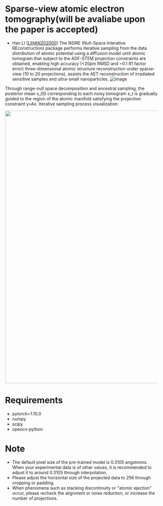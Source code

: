 # Sparse-view atomic electron tomography(will be avaliabe upon the paper is accepted)
- Han LI ([LIHAN202000](https://github.com/LIHAN202000))
The NSIRE (Null-Space Interative REconstruction) package performs iterative sampling from the data distribution of atomic potential using a diffusion model until atomic tomogram that subject to the ADF-STEM projection constraints are obtained, enabling high accuracy (<20pm RMSD and ~0.1 R1 factor error) three-dimensional atomic structure reconstruction under sparse-view (10 to 20 projections), assists the AET reconstruction of irradiated sensitive samples and ultra-small nanoparticles.
![image](https://github.com/LIHAN8099/Sparse-view-AET/blob/main/NSIRE_01.png)

Through range-null space decomposition and ancestral sampling, the posterior mean x_0|t corresponding to each noisy tomogram x_t is gradually guided to the region of the atomic manifold satisfying the projection constraint y=Ax. Iterative sampling process visualization:

<p align="center">
  <img src=https://github.com/LIHAN8099/Sparse-view-AET/blob/main/rec.gif width="900"/>
</p>



# Requirements
- pytorch=1.10.0
- numpy
- scipy
- opencv-python

# Note
- The default pixel size of the pre-trained model is 0.3105 angstroms. When your experimental data is of other values, it is recommended to adjust it to around 0.3105 through interpolation.
- Please adjust the horizontal size of the projected data to 256 through cropping or padding.
- When phenomena such as stacking discontinuity or "atomic ejection" occur, please recheck the alignment or noise reduction, or increase the number of projections.
